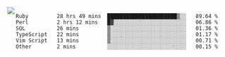 

<a href="https://github.com/anuraghazra/github-readme-stats">
  <img align="left" src="https://github-readme-stats.vercel.app/api?username=kfly8&count_private=true&show_icons=true&theme=calm" />
</a>


<!--START_SECTION:waka-->

```text
Ruby         28 hrs 49 mins  ██████████████████████▒░░   89.64 %
Perl         2 hrs 12 mins   █▓░░░░░░░░░░░░░░░░░░░░░░░   06.86 %
SQL          26 mins         ▒░░░░░░░░░░░░░░░░░░░░░░░░   01.36 %
TypeScript   22 mins         ▒░░░░░░░░░░░░░░░░░░░░░░░░   01.17 %
Vim Script   13 mins         ▒░░░░░░░░░░░░░░░░░░░░░░░░   00.71 %
Other        2 mins          ░░░░░░░░░░░░░░░░░░░░░░░░░   00.15 %
```

<!--END_SECTION:waka-->
